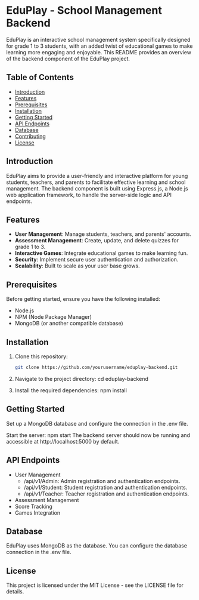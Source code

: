 # EduPlay - School Management Backend

EduPlay is an interactive school management system specifically designed for grade 1 to 3 students, with an added twist of educational games to make learning more engaging and enjoyable. This README provides an overview of the backend component of the EduPlay project.

## Table of Contents
- [Introduction](#introduction)
- [Features](#features)
- [Prerequisites](#prerequisites)
- [Installation](#installation)
- [Getting Started](#getting-started)
- [API Endpoints](#api-endpoints)
- [Database](#database)
- [Contributing](#contributing)
- [License](#license)

## Introduction

EduPlay aims to provide a user-friendly and interactive platform for young students, teachers, and parents to facilitate effective learning and school management. The backend component is built using Express.js, a Node.js web application framework, to handle the server-side logic and API endpoints.

## Features

- **User Management**: Manage students, teachers, and parents' accounts.
- **Assessment Management**: Create, update, and delete quizzes for grade 1 to 3.
- **Interactive Games**: Integrate educational games to make learning fun.
- **Security**: Implement secure user authentication and authorization.
- **Scalability**: Built to scale as your user base grows.

## Prerequisites

Before getting started, ensure you have the following installed:

- Node.js
- NPM (Node Package Manager)
- MongoDB (or another compatible database)

## Installation

1. Clone this repository:

   ```bash
   git clone https://github.com/yourusername/eduplay-backend.git

2. Navigate to the project directory:
    cd eduplay-backend

3. Install the required dependencies:
    npm install

## Getting Started
Set up a MongoDB database and configure the connection in the .env file.

Start the server: npm start
The backend server should now be running and accessible at http://localhost:5000 by default.

## API Endpoints
* User Management
    * /api/v1/Admin: Admin registration and authentication endpoints.
    * /api/v1/Student: Student registration and authentication endpoints.
    * /api/v1/Teacher: Teacher registration and authentication endpoints.
* Assessment Management
* Score Tracking
* Games Integration
  

## Database
EduPlay uses MongoDB as the database. You can configure the database connection in the .env file.

## License
This project is licensed under the MIT License - see the LICENSE file for details.